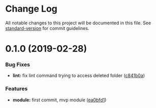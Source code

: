 # Change Log

All notable changes to this project will be documented in this file. See [standard-version](https://github.com/conventional-changelog/standard-version) for commit guidelines.

# 0.1.0 (2019-02-28)


### Bug Fixes

* **lint:** fix lint command trying to access deleted folder ([c841b0a](https://github.com/vladbarcelo/bem-module/commit/c841b0a))


### Features

* **module:** first commit, mvp module ([ea0bfd1](https://github.com/vladbarcelo/bem-module/commit/ea0bfd1))
